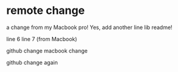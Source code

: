 # remote change
a change from my Macbook pro!
Yes, add another line
lib readme!

line 6
line 7 (from Macbook)

github change
macbook change

github change again
